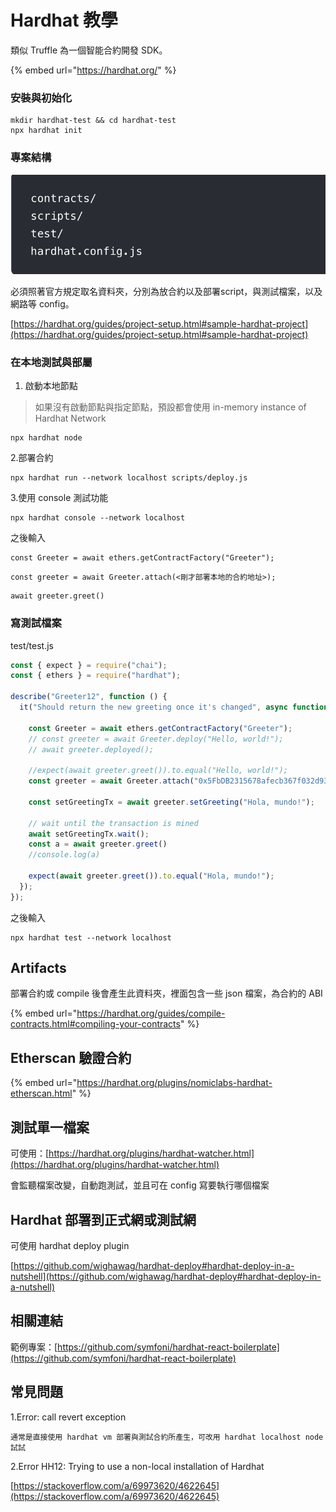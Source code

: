 # Hardhat 教學

類似 Truffle 為一個智能合約開發 SDK。

{% embed url="https://hardhat.org/" %}

### 安裝與初始化

```
mkdir hardhat-test && cd hardhat-test
npx hardhat init
```

### 專案結構

![](<../.gitbook/assets/截圖 2021-09-14 下午12.09.39.png>)

必須照著官方規定取名資料夾，分別為放合約以及部署script，與測試檔案，以及網路等 config。

[https://hardhat.org/guides/project-setup.html#sample-hardhat-project](https://hardhat.org/guides/project-setup.html#sample-hardhat-project)

### 在本地測試與部屬

1. 啟動本地節點

> 如果沒有啟動節點與指定節點，預設都會使用 in-memory instance of Hardhat Network

```
npx hardhat node
```

2.部署合約

```
npx hardhat run --network localhost scripts/deploy.js
```

3.使用 console 測試功能

```
npx hardhat console --network localhost
```

之後輸入

```
const Greeter = await ethers.getContractFactory("Greeter");
```

```
const greeter = await Greeter.attach(<剛才部署本地的合約地址>);
```

```
await greeter.greet()
```

### 寫測試檔案

test/test.js

```javascript
const { expect } = require("chai");
const { ethers } = require("hardhat");

describe("Greeter12", function () {
  it("Should return the new greeting once it's changed", async function () {
    
    const Greeter = await ethers.getContractFactory("Greeter");
    // const greeter = await Greeter.deploy("Hello, world!");
    // await greeter.deployed();

    //expect(await greeter.greet()).to.equal("Hello, world!");
    const greeter = await Greeter.attach("0x5FbDB2315678afecb367f032d93F642f64180aa3");

    const setGreetingTx = await greeter.setGreeting("Hola, mundo!");

    // wait until the transaction is mined
    await setGreetingTx.wait();
    const a = await greeter.greet()
    //console.log(a)

    expect(await greeter.greet()).to.equal("Hola, mundo!");
  });
});

```

之後輸入

```
npx hardhat test --network localhost
```

## Artifacts

部署合約或 compile 後會產生此資料夾，裡面包含一些 json 檔案，為合約的 ABI

{% embed url="https://hardhat.org/guides/compile-contracts.html#compiling-your-contracts" %}

## Etherscan 驗證合約

{% embed url="https://hardhat.org/plugins/nomiclabs-hardhat-etherscan.html" %}

## 測試單一檔案

可使用：[https://hardhat.org/plugins/hardhat-watcher.html](https://hardhat.org/plugins/hardhat-watcher.html)

會監聽檔案改變，自動跑測試，並且可在 config 寫要執行哪個檔案

## Hardhat 部署到正式網或測試網

可使用 hardhat deploy plugin

[https://github.com/wighawag/hardhat-deploy#hardhat-deploy-in-a-nutshell](https://github.com/wighawag/hardhat-deploy#hardhat-deploy-in-a-nutshell)

## 相關連結

範例專案：[https://github.com/symfoni/hardhat-react-boilerplate](https://github.com/symfoni/hardhat-react-boilerplate)

## 常見問題

1.Error: call revert exception

```
通常是直接使用 hardhat vm 部署與測試合約所產生，可改用 hardhat localhost node 試試
```

2.Error HH12: Trying to use a non-local installation of Hardhat

[https://stackoverflow.com/a/69973620/4622645](https://stackoverflow.com/a/69973620/4622645)
